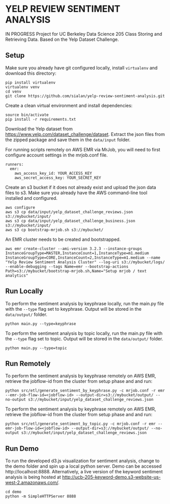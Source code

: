 YELP REVIEW SENTIMENT ANALYSIS
======

IN PROGRESS Project for UC Berkeley Data Science 205 Class Storing and Retrieving Data. Based on the Yelp Dataset Challenge.

Setup
------
Make sure you already have git configured locally, install `virtualenv` and download this directory:

    pip install virtualenv
    virtualenv venv
    cd venv
    git clone https://github.com/sialan/yelp-review-sentiment-analysis.git

Create a clean virtual environment and install dependencies:
    
    source bin/activate
    pip install -r requirements.txt

Download the Yelp dataset from https://www.yelp.com/dataset_challenge/dataset. Extract the json files from the zipped package and save them in the `data/input` folder.
    
For running scripts remotely on AWS EMR via MrJob, you will need to first configure account settings in the mrjob.conf file.

	runners:
	  emr:
  		aws_access_key_id: YOUR_ACCESS_KEY
  		aws_secret_access_key: YOUR_SECRET_KEY

Create an s3 bucket if it does not already exist and upload the json data files to s3. Make sure you already have the AWS command-line tool installed and configured.
    
    aws configure
    aws s3 cp data/input/yelp_dataset_challenge_reviews.json s3://mybucket/input/
    aws s3 cp data/input/yelp_dataset_challenge_business.json s3://mybucket/input/
    aws s3 cp bootstrap-mrjob.sh s3://mybucket/

An EMR cluster needs to be created and bootstrapped.

	aws emr create-cluster --ami-version 3.2.3 --instance-groups InstanceGroupType=MASTER,InstanceCount=1,InstanceType=m1.medium InstanceGroupType=CORE,InstanceCount=2,InstanceType=m1.medium --name "Yelp Review Sentiment Analysis Cluster" --log-uri s3://mybucket/logs/ --enable-debugging --tags Name=emr --bootstrap-actions Path=s3://mybucket/bootstrap-mrjob.sh,Name="Setup mrjob / text analytics"    

Run Locally
------
To perform the sentiment analysis by keyphrase locally, run the main.py file with the `--type` flag set to keyphrase. Output will be stored in the `data/output/` folder.

	python main.py --type=keyphrase

To perform the sentiment analysis by topic locally, run the main.py file with the `--type` flag set to topic. Output will be stored in the `data/output/` folder.

	python main.py --type=topic

Run Remotely
------
To perform the sentiment analysis by keyphrase remotely on AWS EMR, retrieve the jobflow-id from the cluster from setup phase and and run:

	python src/etl/generate_sentiment_by_keyphrase.py -c mrjob.conf -r emr --emr-job-flow-id=<jobflow-id> --output-dir=s3://mybucket/output/ --no-output s3://mybucket/input/yelp_dataset_challenge_reviews.json

To perform the sentiment analysis by keyphrase remotely on AWS EMR, retrieve the jobflow-id from the cluster from setup phase and and run:

	python src/etl/generate_sentiment_by_topic.py -c mrjob.conf -r emr --emr-job-flow-id=<jobflow-id> --output-dir=s3://mybucket/output/ --no-output s3://mybucket/input/yelp_dataset_challenge_reviews.json

Run Demo
------
To run the developed d3.js visualization for sentiment analysis, change to the demo folder and spin up a local python server. Demo can be accessed http://localhost:8888. Alternatively, a live version of the keyword sentiment analysis is being hosted at http://ucb-205-keyword-demo.s3-website-us-west-2.amazonaws.com/.
	
	cd demo
	python -m SimpleHTTPServer 8888
